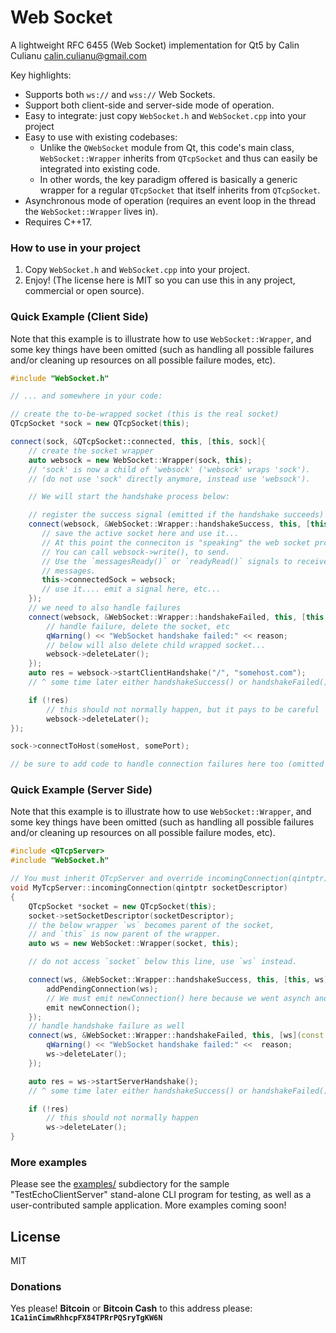 # Web Socket

A lightweight RFC 6455 (Web Socket) implementation for Qt5 by Calin Culianu <calin.culianu@gmail.com>

Key highlights:
  - Supports both `ws://` and `wss://` Web Sockets.
  - Support both client-side and server-side mode of operation.
  - Easy to integrate: just copy `WebSocket.h` and `WebSocket.cpp` into your project
  - Easy to use with existing codebases:
    - Unlike the `QWebSocket` module from Qt, this code's main class, `WebSocket::Wrapper` inherits from `QTcpSocket` and thus can easily be integrated into existing code.
    - In other words, the key paradigm offered is basically a generic wrapper for a regular `QTcpSocket` that itself inherits from `QTcpSocket`.
  - Asynchronous mode of operation (requires an event loop in the thread the `WebSocket::Wrapper` lives in).
  - Requires C++17.

### How to use in your project

1. Copy `WebSocket.h` and `WebSocket.cpp` into your project.
2. Enjoy!  (The license here is MIT so you can use this in any project, commercial or open source).

### Quick Example (Client Side)
Note that this example is to illustrate how to use `WebSocket::Wrapper`, and some key things have been omitted (such as handling all possible failures and/or cleaning up resources on all possible failure modes, etc).

```c++
#include "WebSocket.h"

// ... and somewhere in your code:

// create the to-be-wrapped socket (this is the real socket)
QTcpSocket *sock = new QTcpSocket(this);

connect(sock, &QTcpSocket::connected, this, [this, sock]{
    // create the socket wrapper
    auto websock = new WebSocket::Wrapper(sock, this);
    // 'sock' is now a child of 'websock' ('websock' wraps 'sock').
    // (do not use 'sock' directly anymore, instead use 'websock').

    // We will start the handshake process below:

    // register the success signal (emitted if the handshake succeeds)
    connect(websock, &WebSocket::Wrapper::handshakeSuccess, this, [this, websock]{
       // save the active socket here and use it...
       // At this point the conneciton is "speaking" the web socket protocol
       // You can call websock->write(), to send.
       // Use the `messagesReady()` or `readyRead()` signals to receive framed
       // messages.
       this->connectedSock = websock;
       // use it.... emit a signal here, etc...
    });
    // we need to also handle failures
    connect(websock, &WebSocket::Wrapper::handshakeFailed, this, [this, websock](const QString & reason){
        // handle failure, delete the socket, etc
        qWarning() << "WebSocket handshake failed:" << reason;
        // below will also delete child wrapped socket...
        websock->deleteLater();
    });
    auto res = websock->startClientHandshake("/", "somehost.com");
    // ^ some time later either handshakeSuccess() or handshakeFailed() will be emitted by 'websock'

    if (!res)
        // this should not normally happen, but it pays to be careful
        websock->deleteLater();
});

sock->connectToHost(someHost, somePort);

// be sure to add code to handle connection failures here too (omitted from this example).
```

### Quick Example (Server Side)
Note that this example is to illustrate how to use `WebSocket::Wrapper`, and some key things have been omitted (such as handling all possible failures and/or cleaning up resources on all possible failure modes, etc).

```c++
#include <QTcpServer>
#include "WebSocket.h"

// You must inherit QTcpServer and override incomingConnection(qintptr)
void MyTcpServer::incomingConnection(qintptr socketDescriptor)
{
    QTcpSocket *socket = new QTcpSocket(this);
    socket->setSocketDescriptor(socketDescriptor);
    // the below wrapper `ws` becomes parent of the socket,
    // and `this` is now parent of the wrapper.
    auto ws = new WebSocket::Wrapper(socket, this);

    // do not access `socket` below this line, use `ws` instead.

    connect(ws, &WebSocket::Wrapper::handshakeSuccess, this, [this, ws] {
        addPendingConnection(ws);
        // We must emit newConnection() here because we went asynch and are doing this 'some time later', and the calling code emitted a spurous newConnection() on our behalf previously.. and this is the *real* newConnection()
        emit newConnection();
    });
    // handle handshake failure as well
    connect(ws, &WebSocket::Wrapper::handshakeFailed, this, [ws](const QString &reason) {
        qWarning() << "WebSocket handshake failed:" <<  reason;
        ws->deleteLater();
    });

    auto res = ws->startServerHandshake();
    // ^ some time later either handshakeSuccess() or handshakeFailed() will be emitted by 'ws'

    if (!res)
        // this should not normally happen
        ws->deleteLater();
}
```

### More examples

Please see the [examples/](examples/) subdiectory for the sample "TestEchoClientServer" stand-alone CLI program for testing,
as well as a user-contributed sample application.  More examples coming soon!

License
----

MIT

### Donations
Yes please!  **Bitcoin** or **Bitcoin Cash** to this address please: **`1Ca1inCimwRhhcpFX84TPRrPQSryTgKW6N`**
